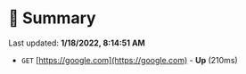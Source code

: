 # 📖 Summary
Last updated: **1/18/2022, 8:14:51 AM**

- `GET` [https://google.com](https://google.com) - **Up** (210ms)
